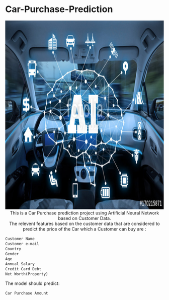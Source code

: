 <h1>Car-Purchase-Prediction</h1>
<p align=center><img src="Car AI.jpg" width="900" height="600"</p>
<body><br>This is a Car Purchase prediction project using Artificial Neural Network based on Customer Data.<br>
 The relevent features based on the customer data that are considered to predict the price of the Car 
  which a Customer can buy are : </body>
  
  <body>
 
    Customer Name
    Customer e-mail
    Country
    Gender
    Age
    Annual Salary
    Credit Card Debt
    Net Worth(Property)

The model should predict:

    Car Purchase Amount
</body>
